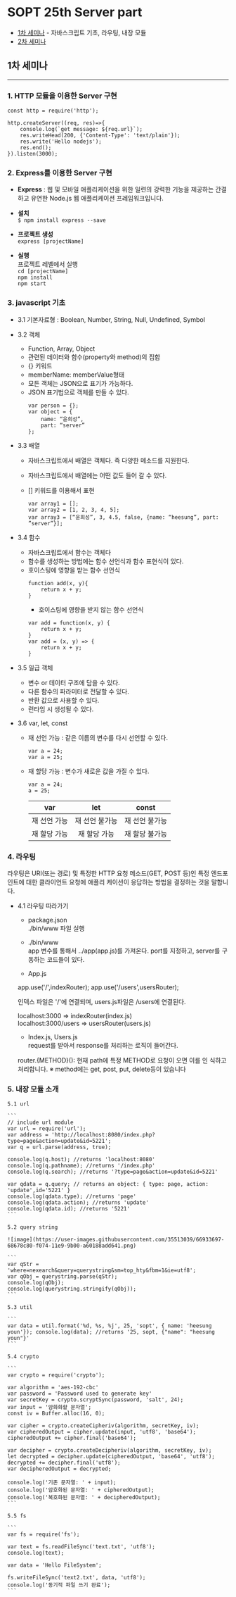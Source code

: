 # SOPT 25th Server part
- [1차 세미나](##1차-세미나) - 자바스크립트 기초, 라우팅, 내장 모듈
- [2차 세미나](##2차-세미나) 


## 1차 세미나
------------
### 1. HTTP 모듈을 이용한 Server 구현
```
const http = require('http');

http.createServer((req, res)=>{
    console.log(`get message: ${req.url}`);
    res.writeHead(200, {'Content-Type': 'text/plain'});
    res.write('Hello nodejs');
    res.end();
}).listen(3000);
```

### 2. Express를 이용한 Server 구현

   - **Express** : 웹 및 모바일 애플리케이션을 위한 일련의 강력한 기능을 제공하는 간결하고 유연한 Node.js 웹 애플리케이션 프레임워크입니다.

   - **설치** \
   `$ npm install express --save`

   - **프로젝트 생성** \
   `express [projectName]`

   - **실행** \
   프로젝트 레벨에서 실행 \
   `cd [projectName]` \
   `npm install`\
   `npm start`

### 3. javascript 기초

+ 3.1 기본자료형 : Boolean, Number, String, Null, Undefined, Symbol 

+ 3.2 객체 

  - Function, Array, Object
  - 관련된 데이터와 함수(property와 method)의 집합
  - {} 키워드
  - memberName: memberValue형태
  - 모든 객체는 JSON으로 표기가 가능하다.
  - JSON 표기법으로 객체를 만들 수 있다.
    ```
    var person = {};
    var object = { 
        name: “윤희성”, 
        part: “server”
    };
    ```

- 3.3 배열
  - 자바스크립트에서 배열은 객체다. 즉 다양한 메소드를 지원한다.
  - 자바스크립트에서 배열에는 어떤 값도 들어 갈 수 있다.
  - [] 키워드를 이용해서 표현

    ```
    var array1 = [];
    var array2 = [1, 2, 3, 4, 5];
    var array3 = [“윤희성”, 3, 4.5, false, {name: “heesung”, part: ”server”}];
    ```

- 3.4 함수
  - 자바스크립트에서 함수는 객체다
  - 함수를 생성하는 방법에는 함수 선언식과 함수 표현식이 있다.
  - 호이스팅에 영향을 받는 함수 선언식
    ```
    function add(x, y){ 
        return x + y;
    }
    ```
    - 호이스팅에 영향을 받지 않는 함수 선언식
    ```
    var add = function(x, y) { 
        return x + y;
    }
    var add = (x, y) => { 
        return x + y;
    }
    ```

- 3.5 일급 객체
  - 변수 or 데이터 구조에 담을 수 있다.
  - 다른 함수의 파라미터로 전달할 수 있다.
  - 반환 값으로 사용할 수 있다.
  - 런타임 시 생성될 수 있다.

- 3.6 var, let, const
  - 재 선언 가능 : 같은 이름의 변수를 다시 선언할 수 있다.
    ```
    var a = 24;
    var a = 25;
    ```
  - 재 할당 가능 : 변수가 새로운 값을 가질 수 있다. 
    ```
    var a = 24;
    a = 25;
    ```
    |var|let|const|
    |:-:|:-:|:-:|
    |재 선언 가능|재 선언 불가능|재 선언 불가능|
    |재 할당 가능|재 할당 가능|재 할당 불가능|

### 4. 라우팅
   
   라우팅은 URI(또는 경로) 및 특정한 HTTP 요청 메소드(GET, POST 등)인 특정 엔드포인트에 대한 클라이언트 요청에 애플리 케이션이 응답하는 방법을 결정하는 것을 말합니다.

   - 4.1 라우팅 따라가기

     - package.json \
     ./bin/www 파일 실행

     - ./bin/www \
    app 변수를 통해서 ../app(app.js)를 가져온다. port를 지정하고, server를 구동하는 코드들이 있다.
     - App.js
      
      app.use('/',indexRouter);
      app.use('/users',usersRouter);
      
      
      인덱스 파일은 '/'에 연결되며, users.js파일은 /users에 연결된다.

      localhost:3000 => indexRouter(index.js) \
      localhost:3000/users => usersRouter(users.js)

      - Index.js, Users.js \
      request를 받아서 response를 처리하는 로직이 들어간다.

      
      router.{METHOD}():
      현재 path에 특정 METHOD로 요청이 오면 이를 인 식하고 처리합니다.
      ※ method에는 get, post, put, delete등이 있습니다
      

### 5. 내장 모듈 소개

    5.1 url

    ```
    // include url module
    var url = require('url');
    var address = 'http://localhost:8080/index.php?type=page&action=update&id=5221';
    var q = url.parse(address, true);
    
    console.log(q.host); //returns 'localhost:8080'
    console.log(q.pathname); //returns '/index.php'
    console.log(q.search); //returns '?type=page&action=update&id=5221'
    
    var qdata = q.query; // returns an object: { type: page, action: 'update',id='5221' }
    console.log(qdata.type); //returns 'page'
    console.log(qdata.action); //returns 'update'
    console.log(qdata.id); //returns '5221'
    ```

    5.2 query string

    ![image](https://user-images.githubusercontent.com/35513039/66933697-68678c80-f074-11e9-9b00-a60188add641.png)

    ```
    var qStr = 'where=nexearch&query=querystring&sm=top_hty&fbm=1&ie=utf8';
    var qObj = querystring.parse(qStr);
    console.log(qObj);
    console.log(querystring.stringify(qObj));
    ```

    5.3 util

    ```
    var data = util.format('%d, %s, %j', 25, 'sopt', { name: 'heesung youn'}); console.log(data); //returns '25, sopt, {"name": "heesung youn"}'
    ```

    5.4 crypto

    ```
    var crypto = require('crypto');

    var algorithm = 'aes-192-cbc'
    var password = 'Password used to generate key'
    var secretKey = crypto.scryptSync(password, 'salt', 24);
    var input = '암화화할 문자열';
    const iv = Buffer.alloc(16, 0);

    var cipher = crypto.createCipheriv(algorithm, secretKey, iv);
    var cipheredOutput = cipher.update(input, 'utf8', 'base64'); 
    cipheredOutput += cipher.final('base64');

    var decipher = crypto.createDecipheriv(algorithm, secretKey, iv);
    let decrypted = decipher.update(cipheredOutput, 'base64', 'utf8');
    decrypted += decipher.final('utf8');
    var decipheredOutput = decrypted;

    console.log('기존 문자열: ' + input);
    console.log('암호화된 문자열: ' + cipheredOutput);
    console.log('복호화된 문자열: ' + decipheredOutput);
    ```

    5.5 fs

    ```
    var fs = require('fs');
    
    var text = fs.readFileSync('text.txt', 'utf8');
    console.log(text);

    var data = 'Hello FileSystem';

    fs.writeFileSync('text2.txt', data, 'utf8');
    console.log('동기적 파일 쓰기 완료');
    ```